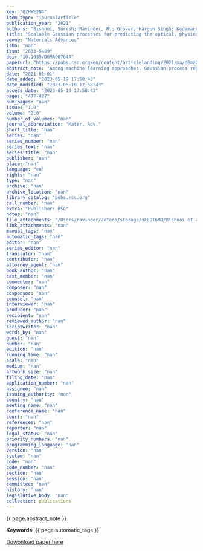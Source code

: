 ```yaml
---
key: "QZHWE2N4"
item_type: "journalArticle"
publication_year: "2021"
authors: "Bishnoi, Suresh; Ravinder, R.; Grover, Hargun Singh; Kodamana, Hariprasad; Krishnan, N. M. Anoop"
title: "Scalable Gaussian processes for predicting the optical, physical, thermal, and mechanical properties of inorganic glasses with large datasets"
venue: "Materials Advances"
isbn: "nan"
issn: "2633-5409"
doi: "10.1039/D0MA00764A"
paperurl: "https://pubs.rsc.org/en/content/articlelanding/2021/ma/d0ma00764a"
abstract_note: "Among machine learning approaches, Gaussian process regression (GPR) is an extremely useful technique to predict composition–property relationships in glasses. The GPR's main advantage over other machine learning methods is its inherent ability to provide the standard deviation of the predictions. However, the method remains restricted to small datasets due to the substantial computational cost associated with it. Herein, using a scalable GPR algorithm, namely, kernel interpolation for scalable structured Gaussian processes (KISS-GP) along with massively scalable GP (MSGP), we develop composition–property models for inorganic glasses. The models are based on a large dataset with more than 100 000 glass compositions, 37 components, and nine crucial properties: density, Young's, shear, bulk moduli, thermal expansion coefficient, Vickers’ hardness, refractive index, glass transition temperature, and liquidus temperature. We show that the models developed here are superior to the state-of-the-art machine learning models. We also demonstrate that the GPR models can reasonably capture the underlying composition-dependent physics, even in the regions where there are very few training data. Finally, to accelerate glass design, the models developed here are shared publicly as part of a package, namely, Python for Glass Genomics (PyGGi, see: http://pyggi.iitd.ac.in)."
date: "2021-01-01"
date_added: "2023-05-19 17:58:43"
date_modified: "2023-05-19 17:58:43"
access_date: "2023-05-19 17:58:43"
pages: "477-487"
num_pages: "nan"
issue: "1.0"
volume: "2.0"
number_of_volumes: "nan"
journal_abbreviation: "Mater. Adv."
short_title: "nan"
series: "nan"
series_number: "nan"
series_text: "nan"
series_title: "nan"
publisher: "nan"
place: "nan"
language: "en"
rights: "nan"
type: "nan"
archive: "nan"
archive_location: "nan"
library_catalog: "pubs.rsc.org"
call_number: "nan"
extra: "Publisher: RSC"
notes: "nan"
file_attachments: "/Users/ravinder/Zotero/storage/3FEQI6MJ/Bishnoi et al. - 2021 - Scalable Gaussian processes for predicting the opt.pdf"
link_attachments: "nan"
manual_tags: "nan"
automatic_tags: "nan"
editor: "nan"
series_editor: "nan"
translator: "nan"
contributor: "nan"
attorney_agent: "nan"
book_author: "nan"
cast_member: "nan"
commenter: "nan"
composer: "nan"
cosponsor: "nan"
counsel: "nan"
interviewer: "nan"
producer: "nan"
recipient: "nan"
reviewed_author: "nan"
scriptwriter: "nan"
words_by: "nan"
guest: "nan"
number: "nan"
edition: "nan"
running_time: "nan"
scale: "nan"
medium: "nan"
artwork_size: "nan"
filing_date: "nan"
application_number: "nan"
assignee: "nan"
issuing_authority: "nan"
country: "nan"
meeting_name: "nan"
conference_name: "nan"
court: "nan"
references: "nan"
reporter: "nan"
legal_status: "nan"
priority_numbers: "nan"
programming_language: "nan"
version: "nan"
system: "nan"
code: "nan"
code_number: "nan"
section: "nan"
session: "nan"
committee: "nan"
history: "nan"
legislative_body: "nan"
collection: publications
---
```




<!--  -->

{{ page.abstract_note }}

__Keywords__: {{ page.automatic_tags }}

[Dowonload paper here](https://pubs.rsc.org/en/content/articlelanding/2021/ma/d0ma00764a)

